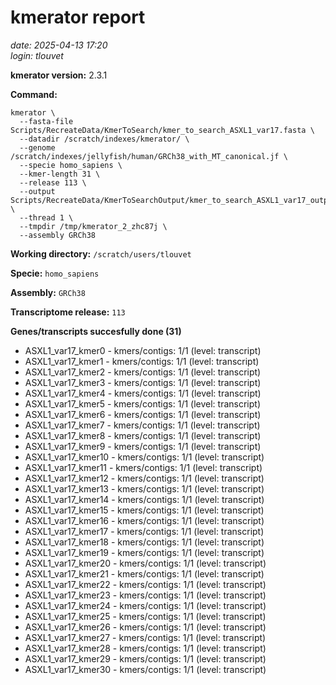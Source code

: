 # kmerator report
*date: 2025-04-13 17:20*  
*login: tlouvet*

**kmerator version:** 2.3.1

**Command:**

```
kmerator \
  --fasta-file Scripts/RecreateData/KmerToSearch/kmer_to_search_ASXL1_var17.fasta \
  --datadir /scratch/indexes/kmerator/ \
  --genome /scratch/indexes/jellyfish/human/GRCh38_with_MT_canonical.jf \
  --specie homo_sapiens \
  --kmer-length 31 \
  --release 113 \
  --output Scripts/RecreateData/KmerToSearchOutput/kmer_to_search_ASXL1_var17_output \
  --thread 1 \
  --tmpdir /tmp/kmerator_2_zhc87j \
  --assembly GRCh38
```

**Working directory:** `/scratch/users/tlouvet`

**Specie:** `homo_sapiens`

**Assembly:** `GRCh38`

**Transcriptome release:** `113`

**Genes/transcripts succesfully done (31)**

- ASXL1_var17_kmer0 - kmers/contigs: 1/1 (level: transcript)
- ASXL1_var17_kmer1 - kmers/contigs: 1/1 (level: transcript)
- ASXL1_var17_kmer2 - kmers/contigs: 1/1 (level: transcript)
- ASXL1_var17_kmer3 - kmers/contigs: 1/1 (level: transcript)
- ASXL1_var17_kmer4 - kmers/contigs: 1/1 (level: transcript)
- ASXL1_var17_kmer5 - kmers/contigs: 1/1 (level: transcript)
- ASXL1_var17_kmer6 - kmers/contigs: 1/1 (level: transcript)
- ASXL1_var17_kmer7 - kmers/contigs: 1/1 (level: transcript)
- ASXL1_var17_kmer8 - kmers/contigs: 1/1 (level: transcript)
- ASXL1_var17_kmer9 - kmers/contigs: 1/1 (level: transcript)
- ASXL1_var17_kmer10 - kmers/contigs: 1/1 (level: transcript)
- ASXL1_var17_kmer11 - kmers/contigs: 1/1 (level: transcript)
- ASXL1_var17_kmer12 - kmers/contigs: 1/1 (level: transcript)
- ASXL1_var17_kmer13 - kmers/contigs: 1/1 (level: transcript)
- ASXL1_var17_kmer14 - kmers/contigs: 1/1 (level: transcript)
- ASXL1_var17_kmer15 - kmers/contigs: 1/1 (level: transcript)
- ASXL1_var17_kmer16 - kmers/contigs: 1/1 (level: transcript)
- ASXL1_var17_kmer17 - kmers/contigs: 1/1 (level: transcript)
- ASXL1_var17_kmer18 - kmers/contigs: 1/1 (level: transcript)
- ASXL1_var17_kmer19 - kmers/contigs: 1/1 (level: transcript)
- ASXL1_var17_kmer20 - kmers/contigs: 1/1 (level: transcript)
- ASXL1_var17_kmer21 - kmers/contigs: 1/1 (level: transcript)
- ASXL1_var17_kmer22 - kmers/contigs: 1/1 (level: transcript)
- ASXL1_var17_kmer23 - kmers/contigs: 1/1 (level: transcript)
- ASXL1_var17_kmer24 - kmers/contigs: 1/1 (level: transcript)
- ASXL1_var17_kmer25 - kmers/contigs: 1/1 (level: transcript)
- ASXL1_var17_kmer26 - kmers/contigs: 1/1 (level: transcript)
- ASXL1_var17_kmer27 - kmers/contigs: 1/1 (level: transcript)
- ASXL1_var17_kmer28 - kmers/contigs: 1/1 (level: transcript)
- ASXL1_var17_kmer29 - kmers/contigs: 1/1 (level: transcript)
- ASXL1_var17_kmer30 - kmers/contigs: 1/1 (level: transcript)
